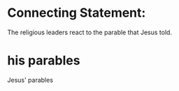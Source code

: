
# Connecting Statement:
The religious leaders react to the parable that Jesus told.

# his parables
Jesus' parables